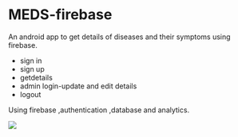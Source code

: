 # MEDS-firebase
An android app to get details of diseases and their symptoms using firebase.

* sign in
* sign up 
* getdetails
* admin login-update and edit details
* logout

Using firebase ,authentication ,database and analytics.

<img src="Screenshot_2019-04-05-15-13-23.png" ></img>
